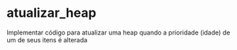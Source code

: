 # atualizar_heap
Implementar código para atualizar uma heap quando a prioridade (idade) de um de seus itens é alterada

